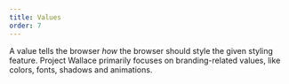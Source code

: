 ```yaml
---
title: Values
order: 7
---
```


A value tells the browser _how_ the browser should style the given styling feature. Project Wallace primarily focuses on branding-related values, like colors, fonts, shadows and animations.
